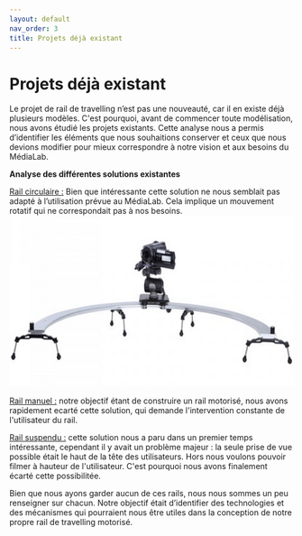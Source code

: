 ```yaml
---
layout: default
nav_order: 3
title: Projets déjà existant 
---
```


# Projets déjà existant

Le projet de rail de travelling n’est pas une nouveauté, car il en existe déjà plusieurs modèles. C'est pourquoi, avant de commencer toute modélisation, nous avons étudié les projets existants. Cette analyse nous a permis d’identifier les éléments que nous souhaitions conserver et ceux que nous devions modifier pour mieux correspondre à notre vision et aux besoins du MédiaLab.

**Analyse des différentes solutions existantes**

<u>Rail circulaire :</u> Bien que intéressante cette solution ne nous semblait pas adapté à l’utilisation prévue au MédiaLab. Cela implique un mouvement rotatif qui ne correspondait pas à nos besoins.
![Texte alternatif](images/rail_circulaire.jpg)

<u>Rail manuel :</u> notre objectif étant de construire un rail motorisé, nous avons rapidement ecarté cette solution, qui demande l'intervention constante de l'utilisateur du rail.
 
<u>Rail suspendu :</u> cette solution nous a paru dans un premier temps intéressante, cependant il y avait un problème majeur : la seule prise de vue possible était le haut de la tête des utilisateurs. Hors nous voulons pouvoir filmer à hauteur de l'utilisateur. C'est pourquoi nous avons finalement écarté cette possibilitée. 

Bien que nous ayons garder aucun de ces rails, nous nous sommes un peu renseigner sur chacun. 
Notre objectif était d’identifier des technologies et des mécanismes qui pourraient nous être utiles dans la conception de notre propre rail de travelling motorisé.
